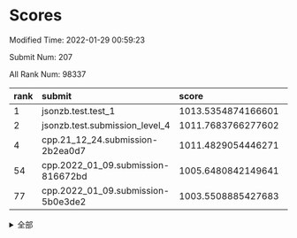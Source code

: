 # Scores

Modified Time: 2022-01-29 00:59:23

Submit Num: 207

All Rank Num: 98337

| rank |               submit               |       score        |       sigma        | pk_num |
| :--- | :--------------------------------- | :----------------- | :----------------- | :----- |
| 1    | jsonzb.test.test_1                 | 1013.5354874166601 | 0.8141172064503189 | 1898   |
| 2    | jsonzb.test.submission_level_4     | 1011.7683766277602 | 0.8031917020975783 | 1902   |
| 4    | cpp.21_12_24.submission-2b2ea0d7   | 1011.4829054446271 | 0.7714171261796887 | 1896   |
| 54   | cpp.2022_01_09.submission-816672bd | 1005.6480842149641 | 0.7230559746773775 | 1905   |
| 77   | cpp.2022_01_09.submission-5b0e3de2 | 1003.5508885427683 | 0.7094243139007289 | 1900   |


<details>
<summary>全部</summary>

| rank |                 submit                 |       score        |       sigma        | pk_num |
| :--- | :------------------------------------- | :----------------- | :----------------- | :----- |
| 1    | jsonzb.test.test_1                     | 1013.5354874166601 | 0.8141172064503189 | 1898   |
| 2    | jsonzb.test.submission_level_4         | 1011.7683766277602 | 0.8031917020975783 | 1902   |
| 3    | gobigger.level_3.submission_level_3_2  | 1011.4882819027462 | 0.7652805586959609 | 1895   |
| 4    | cpp.21_12_24.submission-2b2ea0d7       | 1011.4829054446271 | 0.7714171261796887 | 1896   |
| 5    | gobigger.level_3.submission_level_3_46 | 1011.3492524015128 | 0.7685222608161411 | 1901   |
| 6    | gobigger.level_3.submission_level_3_9  | 1011.2330755974182 | 0.7539237000471503 | 1904   |
| 7    | gobigger.level_3.submission_level_3_19 | 1011.0850743404704 | 0.7717227826960206 | 1895   |
| 8    | gobigger.level_3.submission_level_3_32 | 1010.9745921313288 | 0.7677376525196593 | 1901   |
| 9    | gobigger.level_3.submission_level_3_5  | 1010.8812346619812 | 0.7542920510490998 | 1900   |
| 10   | gobigger.level_3.submission_level_3_40 | 1010.8638496108272 | 0.7680434469166533 | 1903   |
| 11   | gobigger.level_3.submission_level_3_27 | 1010.815891406765  | 0.7651438319685566 | 1903   |
| 12   | gobigger.level_3.submission_level_3_42 | 1010.664505309836  | 0.7982692611181357 | 1898   |
| 13   | gobigger.level_3.submission_level_3_6  | 1010.6574546067624 | 0.770994643864582  | 1900   |
| 14   | gobigger.level_3.submission_level_3_49 | 1010.4661249601336 | 0.7461793836254665 | 1899   |
| 15   | gobigger.level_3.submission_level_3_47 | 1010.4413793271921 | 0.760336991757809  | 1900   |
| 16   | gobigger.level_3.submission_level_3_12 | 1010.3327047932032 | 0.7462822328514953 | 1904   |
| 17   | gobigger.level_3.submission_level_3_23 | 1010.3324796039999 | 0.7325696740854118 | 1900   |
| 18   | gobigger.level_3.submission_level_3_38 | 1010.292743999463  | 0.77811691799556   | 1900   |
| 19   | gobigger.level_3.submission_level_3_20 | 1010.229638965453  | 0.7540768755341346 | 1897   |
| 20   | gobigger.level_3.submission_level_3_31 | 1010.1989274522037 | 0.7561077928144597 | 1902   |
| 21   | gobigger.level_3.submission_level_3_26 | 1010.1887783843555 | 0.7624596290150757 | 1903   |
| 22   | gobigger.level_3.submission_level_3_13 | 1010.0114668933691 | 0.7561248996106111 | 1900   |
| 23   | gobigger.level_3.submission_level_3_44 | 1009.9622113977076 | 0.7602106254191302 | 1899   |
| 24   | gobigger.level_3.submission_level_3_18 | 1009.9565136801808 | 0.7562619654075102 | 1903   |
| 25   | gobigger.level_3.submission_level_3_10 | 1009.9022652409195 | 0.7427967166925181 | 1902   |
| 26   | gobigger.level_3.submission_level_3_14 | 1009.7819041743148 | 0.7631227996675066 | 1899   |
| 27   | gobigger.level_3.submission_level_3_15 | 1009.7795541780805 | 0.7593773578599605 | 1903   |
| 28   | gobigger.level_3.submission_level_3_28 | 1009.7489971675412 | 0.7400243796073775 | 1903   |
| 29   | gobigger.level_3.submission_level_3_1  | 1009.7289053499065 | 0.7625594097787637 | 1900   |
| 30   | gobigger.level_3.submission_level_3_48 | 1009.6429329705911 | 0.7430552293210219 | 1902   |
| 31   | gobigger.level_3.submission_level_3_7  | 1009.638187771552  | 0.7750489372469865 | 1900   |
| 32   | gobigger.level_3.submission_level_3_37 | 1009.5884443494135 | 0.7387445759578972 | 1900   |
| 33   | gobigger.level_3.submission_level_3_0  | 1009.5829607433623 | 0.7602118743606026 | 1903   |
| 34   | gobigger.level_3.submission_level_3_39 | 1009.5399989912332 | 0.7594555798182708 | 1900   |
| 35   | gobigger.level_3.submission_level_3_25 | 1009.5104128079472 | 0.7400459804900248 | 1903   |
| 36   | gobigger.level_3.submission_level_3_21 | 1009.4802913485408 | 0.7459626078562529 | 1900   |
| 37   | gobigger.level_3.submission_level_3_30 | 1009.3329105561943 | 0.7444852913361866 | 1900   |
| 38   | gobigger.level_3.submission_level_3_3  | 1009.2371511332259 | 0.7387072919633202 | 1903   |
| 39   | gobigger.level_3.submission_level_3_22 | 1009.1949469226323 | 0.7518054983041977 | 1895   |
| 40   | gobigger.level_3.submission_level_3_8  | 1009.1820456837914 | 0.7379079637633666 | 1901   |
| 41   | gobigger.level_3.submission_level_3_34 | 1009.1681822600406 | 0.7380931200264392 | 1900   |
| 42   | gobigger.level_3.submission_level_3_41 | 1009.1604498781545 | 0.7552046260560059 | 1903   |
| 43   | gobigger.level_3.submission_level_3_4  | 1009.077716606743  | 0.742375508873784  | 1899   |
| 44   | gobigger.level_3.submission_level_3_43 | 1009.0064011976843 | 0.7422527217022665 | 1901   |
| 45   | gobigger.level_3.submission_level_3_45 | 1008.9327122995875 | 0.7582555502821232 | 1901   |
| 46   | gobigger.level_3.submission_level_3_35 | 1008.8365124627519 | 0.7781180008291941 | 1893   |
| 47   | gobigger.level_3.submission_level_3_11 | 1008.7579511321919 | 0.753751369078372  | 1902   |
| 48   | gobigger.level_3.submission_level_3_29 | 1008.7189267909868 | 0.7375006697273874 | 1893   |
| 49   | gobigger.level_3.submission_level_3_17 | 1008.7076104853043 | 0.7502240473968905 | 1902   |
| 50   | gobigger.level_3.submission_level_3_33 | 1008.7042466502836 | 0.7412330723587692 | 1904   |
| 51   | gobigger.level_3.submission_level_3_36 | 1008.6717448259728 | 0.7481652939670681 | 1903   |
| 52   | gobigger.level_3.submission_level_3_24 | 1008.6663445080966 | 0.7263795629551806 | 1894   |
| 53   | gobigger.level_3.submission_level_3_16 | 1008.3541809336739 | 0.7838980163001361 | 1901   |
| 54   | cpp.2022_01_09.submission-816672bd     | 1005.6480842149641 | 0.7230559746773775 | 1905   |
| 55   | gobigger.level_1.submission_level_1_46 | 1004.4121202754384 | 0.7180191257377383 | 1897   |
| 56   | gobigger.level_1.submission_level_1_16 | 1004.3924152154548 | 0.7145098186993095 | 1899   |
| 57   | gobigger.level_1.submission_level_1_29 | 1004.39002908073   | 0.707208648293268  | 1902   |
| 58   | gobigger.level_1.submission_level_1_5  | 1004.3444523481925 | 0.7249144010347107 | 1904   |
| 59   | gobigger.level_1.submission_level_1_37 | 1004.3425206160657 | 0.7073161227057959 | 1902   |
| 60   | gobigger.level_1.submission_level_1_38 | 1004.2680983073255 | 0.7077903298594422 | 1904   |
| 61   | gobigger.level_1.submission_level_1_19 | 1004.2639477597852 | 0.7183083585199257 | 1900   |
| 62   | gobigger.level_1.submission_level_1_6  | 1004.2569201724395 | 0.7250145976629924 | 1898   |
| 63   | gobigger.level_1.submission_level_1_0  | 1004.2022397218963 | 0.717826447385757  | 1901   |
| 64   | gobigger.level_1.submission_level_1_33 | 1004.0383521226659 | 0.7210723786232134 | 1903   |
| 65   | gobigger.level_1.submission_level_1_32 | 1004.0081562209805 | 0.7229211429307871 | 1898   |
| 66   | gobigger.level_1.submission_level_1_17 | 1003.9890757870188 | 0.706322236359534  | 1900   |
| 67   | gobigger.level_1.submission_level_1_21 | 1003.9623849580378 | 0.7330671407398351 | 1896   |
| 68   | gobigger.level_1.submission_level_1_15 | 1003.9284917847303 | 0.7041903541576091 | 1906   |
| 69   | gobigger.level_1.submission_level_1_28 | 1003.9219011303636 | 0.6948230303428851 | 1900   |
| 70   | gobigger.level_1.submission_level_1_42 | 1003.9006597185129 | 0.718269393718124  | 1898   |
| 71   | gobigger.level_1.submission_level_1_26 | 1003.7558715520235 | 0.7251404685488401 | 1903   |
| 72   | gobigger.level_1.submission_level_1_25 | 1003.7146506378414 | 0.7183771264788636 | 1896   |
| 73   | gobigger.level_1.submission_level_1_44 | 1003.6772491872447 | 0.7192271713495221 | 1902   |
| 74   | gobigger.level_1.submission_level_1_43 | 1003.6288978538659 | 0.7224989646895333 | 1898   |
| 75   | gobigger.level_1.submission_level_1_45 | 1003.5988819091095 | 0.7227465045401891 | 1900   |
| 76   | gobigger.level_1.submission_level_1_36 | 1003.5531673317699 | 0.7185072853687723 | 1900   |
| 77   | cpp.2022_01_09.submission-5b0e3de2     | 1003.5508885427683 | 0.7094243139007289 | 1900   |
| 78   | gobigger.level_1.submission_level_1_9  | 1003.4738978008123 | 0.7253736988025303 | 1900   |
| 79   | gobigger.level_1.submission_level_1_1  | 1003.3458600081882 | 0.7172108999782683 | 1897   |
| 80   | gobigger.level_1.submission_level_1_2  | 1003.2244696166327 | 0.7305955520668995 | 1902   |
| 81   | gobigger.level_1.submission_level_1_7  | 1003.2045687493676 | 0.7199580265421792 | 1902   |
| 82   | gobigger.level_1.submission_level_1_48 | 1003.1847839697251 | 0.7147216049116741 | 1899   |
| 83   | gobigger.level_1.submission_level_1_14 | 1003.0745085013162 | 0.7170144938226486 | 1902   |
| 84   | gobigger.level_1.submission_level_1_20 | 1002.9927018399819 | 0.71472364657187   | 1899   |
| 85   | gobigger.level_1.submission_level_1_27 | 1002.9711378917787 | 0.7049532160655493 | 1902   |
| 86   | gobigger.level_1.submission_level_1_35 | 1002.9415636483723 | 0.7120009618791729 | 1901   |
| 87   | gobigger.level_1.submission_level_1_10 | 1002.9143670907445 | 0.7203469725986278 | 1897   |
| 88   | gobigger.level_1.submission_level_1_18 | 1002.9065881955905 | 0.7137244455844801 | 1898   |
| 89   | gobigger.level_1.submission_level_1_30 | 1002.8702117343713 | 0.7314713175525938 | 1901   |
| 90   | gobigger.level_1.submission_level_1_11 | 1002.7648920527669 | 0.720364822437832  | 1900   |
| 91   | gobigger.level_1.submission_level_1_31 | 1002.7302787462319 | 0.7229334936806077 | 1902   |
| 92   | gobigger.level_1.submission_level_1_22 | 1002.6745526912811 | 0.70366038269592   | 1898   |
| 93   | gobigger.level_1.submission_level_1_40 | 1002.6533284712243 | 0.7045371434662168 | 1896   |
| 94   | gobigger.level_1.submission_level_1_23 | 1002.6383110120245 | 0.7130389925669963 | 1896   |
| 95   | gobigger.level_1.submission_level_1_12 | 1002.6131030719936 | 0.7097202221781036 | 1904   |
| 96   | gobigger.level_1.submission_level_1_13 | 1002.5366478032795 | 0.7142006118136883 | 1902   |
| 97   | gobigger.level_1.submission_level_1_39 | 1002.4172266582444 | 0.7117701250433465 | 1899   |
| 98   | gobigger.level_1.submission_level_1_8  | 1002.4069294227229 | 0.7142700310919224 | 1896   |
| 99   | gobigger.level_1.submission_level_1_34 | 1002.3798634569674 | 0.7078907919993477 | 1903   |
| 100  | gobigger.level_1.submission_level_1_41 | 1002.2115811382199 | 0.7175667222596911 | 1902   |
| 101  | gobigger.level_1.submission_level_1_47 | 1001.9990173910105 | 0.7165260122554304 | 1901   |
| 102  | gobigger.level_1.submission_level_1_3  | 1001.907805580136  | 0.7153430790658788 | 1898   |
| 103  | gobigger.level_1.submission_level_1_4  | 1001.7627983397372 | 0.7113009249001951 | 1896   |
| 104  | gobigger.level_1.submission_level_1_49 | 1001.7442405477789 | 0.7100780897452814 | 1900   |
| 105  | gobigger.level_1.submission_level_1_24 | 1001.1537427181622 | 0.7077583301823592 | 1901   |
| 106  | gobigger.random.submission_random_7    | 997.5824464321194  | 0.7159842688777469 | 1902   |
| 107  | gobigger.random.submission_random_41   | 997.2670294053846  | 0.6961309617953244 | 1901   |
| 108  | gobigger.random.submission_random_29   | 997.0994290914846  | 0.7069163817092514 | 1901   |
| 109  | gobigger.random.submission_random_14   | 996.8835711113246  | 0.7037457275699129 | 1903   |
| 110  | gobigger.random.submission_random_21   | 996.8540466368673  | 0.7000774198703353 | 1906   |
| 111  | gobigger.random.submission_random_37   | 996.769284932841   | 0.7052447377177193 | 1898   |
| 112  | gobigger.random.submission_random_28   | 996.7189691504337  | 0.7032548530174906 | 1898   |
| 113  | gobigger.random.submission_random_23   | 996.7149727803509  | 0.7116618750334661 | 1902   |
| 114  | gobigger.random.submission_random_22   | 996.5441777918033  | 0.7129954917184718 | 1894   |
| 115  | gobigger.random.submission_random_17   | 996.4944265537333  | 0.7218297151726767 | 1903   |
| 116  | gobigger.random.submission_random_8    | 996.485642324681   | 0.7086593367228889 | 1898   |
| 117  | gobigger.random.submission_random_38   | 996.4842932177532  | 0.710973714264352  | 1901   |
| 118  | gobigger.random.submission_random_27   | 996.3624450767926  | 0.7062880162151031 | 1900   |
| 119  | gobigger.random.submission_random_0    | 996.359068844987   | 0.7127963875025509 | 1898   |
| 120  | gobigger.random.submission_random_35   | 996.3271851285839  | 0.6992078263521044 | 1903   |
| 121  | gobigger.random.submission_random_39   | 996.2713328053163  | 0.7037292174663633 | 1897   |
| 122  | gobigger.random.submission_random_9    | 996.2192158253592  | 0.7186108087046303 | 1900   |
| 123  | gobigger.random.submission_random_43   | 996.1863724749991  | 0.7054193026734147 | 1900   |
| 124  | gobigger.random.submission_random_34   | 996.1637834057325  | 0.717813982508263  | 1900   |
| 125  | gobigger.random.submission_random_46   | 996.1109527959043  | 0.7062110336534486 | 1902   |
| 126  | gobigger.random.submission_random_10   | 996.0925630801813  | 0.7068623853828565 | 1902   |
| 127  | gobigger.random.submission_random_45   | 996.060713163436   | 0.709633275242243  | 1899   |
| 128  | gobigger.random.submission_random_30   | 995.9896126941742  | 0.7184823754364388 | 1902   |
| 129  | gobigger.random.submission_random_11   | 995.9864254712887  | 0.7054245689242452 | 1896   |
| 130  | gobigger.random.submission_random_12   | 995.9537333059043  | 0.699722186680962  | 1902   |
| 131  | gobigger.random.submission_random_6    | 995.9499265648353  | 0.7071127320925285 | 1903   |
| 132  | gobigger.random.submission_random_24   | 995.9161455359299  | 0.7128755242941096 | 1896   |
| 133  | gobigger.random.submission_random_19   | 995.831518576269   | 0.7209978376296297 | 1900   |
| 134  | gobigger.random.submission_random_16   | 995.8152427847522  | 0.7249673491106718 | 1901   |
| 135  | gobigger.random.submission_random_26   | 995.801550852123   | 0.7146062959556687 | 1901   |
| 136  | gobigger.random.submission_random_44   | 995.7815039363305  | 0.7097991353245288 | 1909   |
| 137  | gobigger.random.submission_random_31   | 995.7755093994596  | 0.6947505307203574 | 1900   |
| 138  | gobigger.random.submission_random_49   | 995.7696162507908  | 0.7143220056920883 | 1900   |
| 139  | gobigger.random.submission_random_3    | 995.7636807917645  | 0.7012109712598531 | 1898   |
| 140  | gobigger.random.submission_random_36   | 995.6589252388017  | 0.7195236414931517 | 1896   |
| 141  | gobigger.random.submission_random_47   | 995.6464712282332  | 0.7053285484989551 | 1899   |
| 142  | gobigger.random.submission_random_18   | 995.6423966225999  | 0.7179742764604993 | 1897   |
| 143  | gobigger.random.submission_random_25   | 995.5849863764329  | 0.7077802480204892 | 1906   |
| 144  | gobigger.random.submission_random_4    | 995.5592513803787  | 0.7241963591434166 | 1900   |
| 145  | gobigger.random.submission_random_15   | 995.4870498224175  | 0.7008717840929163 | 1900   |
| 146  | gobigger.random.submission_random_33   | 995.3780304476194  | 0.7149108299615757 | 1900   |
| 147  | gobigger.random.submission_random_2    | 995.3554575469224  | 0.7181091852833934 | 1904   |
| 148  | gobigger.random.submission_random_13   | 995.260685003246   | 0.7201619320125606 | 1899   |
| 149  | gobigger.random.submission_random_20   | 995.2246485878703  | 0.7094523289804237 | 1901   |
| 150  | gobigger.random.submission_random_5    | 995.0673846285536  | 0.7123813899023922 | 1897   |
| 151  | gobigger.random.submission_random_32   | 994.8386859260754  | 0.710370639190999  | 1898   |
| 152  | gobigger.random.submission_random_42   | 994.8220737941041  | 0.7337193474532345 | 1900   |
| 153  | gobigger.random.submission_random_48   | 994.6150226616525  | 0.7274860325012878 | 1897   |
| 154  | gobigger.random.submission_random_1    | 994.6063410565961  | 0.7286958171241862 | 1899   |
| 155  | gobigger.level_2.submission_level_2_32 | 994.453972774427   | 0.7277679166474482 | 1901   |
| 156  | gobigger.random.submission_random_40   | 994.3898029673783  | 0.7094807693693457 | 1899   |
| 157  | gobigger.level_2.submission_level_2_23 | 994.0388807456736  | 0.7340091410402003 | 1897   |
| 158  | gobigger.level_2.submission_level_2_6  | 993.9970785568092  | 0.7353366587313749 | 1898   |
| 159  | gobigger.level_2.submission_level_2_27 | 993.4249864796245  | 0.7272562877710698 | 1901   |
| 160  | gobigger.level_2.submission_level_2_12 | 993.3077347221714  | 0.7450701114610205 | 1904   |
| 161  | gobigger.level_2.submission_level_2_14 | 993.1401392783205  | 0.7450618080580079 | 1901   |
| 162  | gobigger.level_2.submission_level_2_0  | 993.1024432022597  | 0.7387143707971838 | 1897   |
| 163  | gobigger.level_2.submission_level_2_1  | 992.9440190496751  | 0.7307989216176548 | 1906   |
| 164  | gobigger.level_2.submission_level_2_46 | 992.8784631121708  | 0.7164006446022145 | 1898   |
| 165  | gobigger.level_2.submission_level_2_42 | 992.8033203980209  | 0.734287581368271  | 1899   |
| 166  | gobigger.level_2.submission_level_2_15 | 992.8029809019491  | 0.7566352331989735 | 1900   |
| 167  | gobigger.level_2.submission_level_2_49 | 992.7010716253997  | 0.7507704525641494 | 1898   |
| 168  | gobigger.level_2.submission_level_2_3  | 992.6924833911861  | 0.7359782651332203 | 1901   |
| 169  | gobigger.level_2.submission_level_2_25 | 992.6770458074836  | 0.7425997266439252 | 1901   |
| 170  | gobigger.level_2.submission_level_2_24 | 992.6153034739543  | 0.7526332717069839 | 1901   |
| 171  | gobigger.level_2.submission_level_2_48 | 992.478941731825   | 0.7284813006292393 | 1895   |
| 172  | gobigger.level_2.submission_level_2_39 | 992.4389789842336  | 0.7566013592782606 | 1900   |
| 173  | gobigger.level_2.submission_level_2_11 | 992.4131533841932  | 0.7531674888528798 | 1899   |
| 174  | gobigger.level_2.submission_level_2_4  | 992.4059194329558  | 0.7426385720446195 | 1902   |
| 175  | gobigger.level_2.submission_level_2_44 | 992.3876386343073  | 0.7245776836457727 | 1897   |
| 176  | gobigger.level_2.submission_level_2_29 | 992.3020525553231  | 0.7557348980511415 | 1902   |
| 177  | gobigger.level_2.submission_level_2_35 | 992.2787505080081  | 0.7383080332357653 | 1902   |
| 178  | gobigger.level_2.submission_level_2_30 | 992.1989340497165  | 0.7471193803347065 | 1902   |
| 179  | gobigger.level_2.submission_level_2_26 | 992.1707088568756  | 0.7286508534600479 | 1899   |
| 180  | gobigger.level_2.submission_level_2_21 | 992.1440264933753  | 0.7465239121816784 | 1905   |
| 181  | gobigger.level_2.submission_level_2_41 | 992.1196588104235  | 0.7338066461362834 | 1899   |
| 182  | gobigger.level_2.submission_level_2_19 | 992.0092602936251  | 0.7530839211568884 | 1903   |
| 183  | gobigger.level_2.submission_level_2_28 | 991.9981977708024  | 0.7528092378449963 | 1902   |
| 184  | gobigger.level_2.submission_level_2_33 | 991.9827354624545  | 0.7471442457453538 | 1901   |
| 185  | gobigger.level_2.submission_level_2_40 | 991.9493599004397  | 0.7592307787658791 | 1903   |
| 186  | gobigger.level_2.submission_level_2_18 | 991.9418649211871  | 0.7511986582036936 | 1897   |
| 187  | gobigger.level_2.submission_level_2_38 | 991.8414065667807  | 0.7337041255551583 | 1904   |
| 188  | gobigger.level_2.submission_level_2_47 | 991.8400104385624  | 0.7479961352299801 | 1902   |
| 189  | gobigger.level_2.submission_level_2_31 | 991.837984714866   | 0.7467929709025529 | 1898   |
| 190  | gobigger.level_2.submission_level_2_9  | 991.7822605436567  | 0.7384330697504451 | 1903   |
| 191  | gobigger.level_2.submission_level_2_36 | 991.7687127994661  | 0.7400389098699401 | 1894   |
| 192  | gobigger.level_2.submission_level_2_22 | 991.6032469218152  | 0.7536054462319279 | 1901   |
| 193  | gobigger.level_2.submission_level_2_17 | 991.5831708391379  | 0.7423798008855909 | 1900   |
| 194  | gobigger.level_2.submission_level_2_5  | 991.3512104343254  | 0.7398569228997723 | 1903   |
| 195  | gobigger.level_2.submission_level_2_43 | 991.2690973934205  | 0.7471591464519137 | 1906   |
| 196  | gobigger.level_2.submission_level_2_10 | 991.1640792841919  | 0.7741207779030481 | 1898   |
| 197  | gobigger.level_2.submission_level_2_45 | 991.1541656792166  | 0.7482719240992476 | 1905   |
| 198  | gobigger.level_2.submission_level_2_16 | 991.1010569066531  | 0.7494959819702136 | 1893   |
| 199  | gobigger.level_2.submission_level_2_34 | 991.0557818187838  | 0.7475481445534995 | 1905   |
| 200  | gobigger.level_2.submission_level_2_13 | 991.0174614430978  | 0.7565644013237263 | 1902   |
| 201  | gobigger.level_2.submission_level_2_8  | 991.0102422180503  | 0.7471737405800941 | 1901   |
| 202  | gobigger.level_2.submission_level_2_37 | 990.9651544996569  | 0.7543097171312395 | 1897   |
| 203  | gobigger.level_2.submission_level_2_7  | 990.475540971697   | 0.7546318503879833 | 1897   |
| 204  | gobigger.level_2.submission_level_2_20 | 990.3598810250953  | 0.7835986614718934 | 1901   |
| 205  | gobigger.level_2.submission_level_2_2  | 990.3394313076767  | 0.7655740641147583 | 1902   |
| 206  | gobigger.none.submission_none_1        | 976.7352351383413  | 1.2894305108706319 | 1899   |
| 207  | gobigger.none.submission_none_0        | 975.8740047096886  | 1.4273203628709348 | 1902   |

</details>